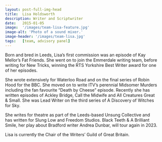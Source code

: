 ```yaml
---
layout: post-full-img-head
title:  Lisa Holdsworth
description: Writer and Scriptwriter
date:   2015-01-05
image:  '/images/team-lisa-feature.jpg'
image-alt: 'Photo of a sound mixer.'
image-header: '/images/team-lisa.jpg'
tags:   [team, advisory panel]
---
```

Born and bred in Leeds, Lisa’s first commission was an episode of Kay Mellor’s Fat Friends. She went on to join the Emmerdale writing team, before writing for New Tricks, winning the RTS Yorkshire Best Writer award for one of her episodes. 

She wrote extensively for Waterloo Road and on the final series of Robin Hood for the BBC. She moved on to write ITV’s perennial Midsomer Murders including the fan favourite “Death by Cheese” episode.  Recently she has written episodes of Ackley Bridge, Call the Midwife and All Creatures Great & Small. She was Lead Writer on the third series of A Discovery of Witches for Sky. 

She writes for theatre as part of the Leeds-based Unsung Collective and has written for Slung Low and Freedom Studios. Black Teeth & A Brilliant Smile, her play about Bradford writer Andrea Dunbar, will tour again in 2023. 

Lisa is currently the Chair of the Writers’ Guild of Great Britain.
